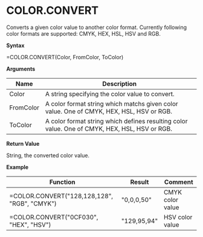# COLOR.CONVERT

Converts a given color value to another color format. Currently
following color formats are supported: CMYK, HEX, HSL, HSV and RGB.

**Syntax**

=COLOR.CONVERT(Color, FromColor, ToColor)

**Arguments**

| Name      | Description                                                                                   |
|-----------|-----------------------------------------------------------------------------------------------|
| Color     | A string specifying the color value to convert.                                               |
| FromColor | A color format string which matchs given color value. One of CMYK, HEX, HSL, HSV or RGB.      |
| ToColor   | A color format string which defines resulting color value. One of CMYK, HEX, HSL, HSV or RGB. |

**Return Value**

String, the converted color value.

**Example**

| Function                                     | Result      | Comment          |
|----------------------------------------------|-------------|------------------|
| =COLOR.CONVERT("128,128,128", "RGB", "CMYK") | "0,0,0,50"  | CMYK color value |
| =COLOR.CONVERT("0CF030", "HEX", "HSV")       | "129,95,94" | HSV color value  |
